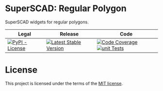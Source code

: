 # SuperSCAD: Regular Polygon

SuperSCAD widgets for regular polygons.

<table>
<thead>
<tr>
<th>Legal</th>
<th>Release</th>
<th>Code</th>
</tr>
</thead>
<tbody>
<tr>
<td>
<a href="https://pypi.org/project/Super-SCAD-Regular-Polygon/" target="_blank"><img alt="PyPI - License" src="https://img.shields.io/pypi/l/Super-SCAD-Regular-Polygon">
</a>
</td>
<td>
<a href="https://badge.fury.io/py/Super-SCAD-Regular-Polygon" target="_blank"><img src="https://badge.fury.io/py/Super-SCAD-Regular-Polygon.svg" alt="Latest Stable Version"/></a><br/>
</td>
<td>
<a href="https://codecov.io/gh/SuperSCAD/RegularPolygon" target="_blank"><img src="https://codecov.io/gh/SuperSCAD/RegularPolygon/graph/badge.svg?token=7D8V8RRY11" alt="Code Coverage"/></a>
<a href="https://github.com/SuperSCAD/RegularPolygon/actions/workflows/unit.yml"><img src="https://github.com/SuperSCAD/RegularPolygon/actions/workflows/unit.yml/badge.svg" alt="unit Tests"/></a>
</td>
</tr>
</tbody>
</table>

# License

This project is licensed under the terms of the [MIT license](LICENSE).
